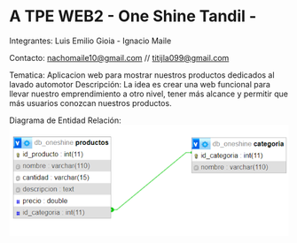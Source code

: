# A TPE WEB2 - One Shine Tandil - 

Integrantes: Luis Emilio Gioia
             - Ignacio Maile

Contacto: nachomaile10@gmail.com // titijla099@gmail.com

Tematica: Aplicacion web para mostrar nuestros productos dedicados al lavado automotor
Descripción: La idea es crear una web funcional para llevar nuestro emprendimiento a otro nivel, tener más alcance y permitir que más usuarios conozcan nuestros productos.

Diagrama de Entidad Relación: ![Screenshot de el Diagrama de Entidad/Relación de la base de datos de nuestra app web](https://github.com/titijla099/TPE-WEB2/blob/main/image.png)
